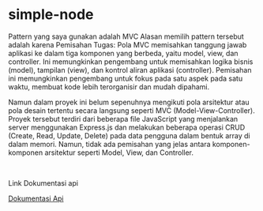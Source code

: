 # simple-node

Pattern yang saya gunakan adalah MVC
Alasan memilih pattern tersebut adalah karena Pemisahan Tugas: Pola MVC memisahkan tanggung jawab aplikasi ke dalam tiga komponen yang berbeda, yaitu model, view, dan controller. Ini memungkinkan pengembang untuk   memisahkan logika bisnis (model), tampilan (view), dan kontrol aliran aplikasi (controller). Pemisahan ini memungkinkan pengembang untuk fokus pada satu aspek pada satu waktu, membuat kode lebih terorganisir dan mudah dipahami.

Namun dalam proyek ini belum sepenuhnya mengikuti pola arsitektur atau pola desain tertentu secara langsung seperti MVC (Model-View-Controller).
Proyek tersebut terdiri dari beberapa file JavaScript yang menjalankan server menggunakan Express.js dan melakukan beberapa operasi CRUD (Create, Read, Update, Delete) pada data pengguna dalam bentuk array di dalam memori. Namun, tidak ada pemisahan yang jelas antara komponen-komponen arsitektur seperti Model, View, dan Controller.

<br>


<p> Link Dokumentasi api </p>
<a href="https://documenter.getpostman.com/view/27721669/2s93sXdEr9">Dokumentasi Api</a>

